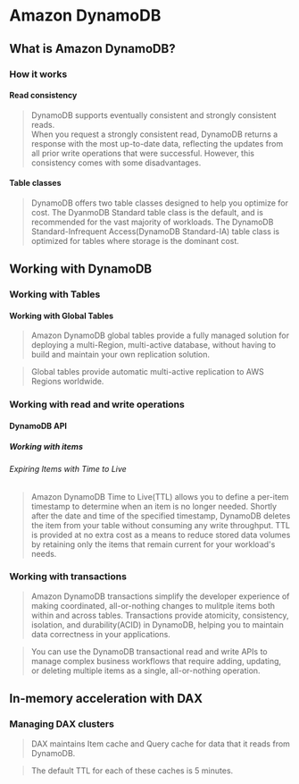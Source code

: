 # Amazon DynamoDB
## What is Amazon DynamoDB?
### How it works
#### Read consistency
> DynamoDB supports eventually consistent and strongly consistent reads.  
> When you request a strongly consistent read, DynamoDB returns a response with the most up-to-date data, reflecting the updates from all prior write operations that were successful. However, this consistency comes with some disadvantages.
#### Table classes
> DynamoDB offers two table classes designed to help you optimize for cost. The DyanmoDB Standard table class is the default, and is recommended for the vast majority of workloads. The DynamoDB Standard-Infrequent Access(DynamoDB Standard-IA) table class is optimized for tables where storage is the dominant cost.

## Working with DynamoDB
### Working with Tables
#### Working with Global Tables
> Amazon DynamoDB global tables provide a fully managed solution for deploying a multi-Region, multi-active database, without having to build and maintain your own replication solution.  

> Global tables provide automatic multi-active replication to AWS Regions worldwide.

### Working with read and write operations
#### DynamoDB API
##### Working with items
###### Expiring Items with Time to Live
> Amazon DynamoDB Time to Live(TTL) allows you to define a per-item timestamp to determine when an item is no longer needed. Shortly after the date and time of the specified timestamp, DynamoDB deletes the item from your table without consuming any write throughput. TTL is provided at no extra cost as a means to reduce stored data volumes by retaining only the items that remain current for your workload's needs.

### Working with transactions
> Amazon DynamoDB transactions simplify the developer experience of making coordinated, all-or-nothing changes to mulitple items both within and across tables. Transactions provide atomicity, consistency, isolation, and durability(ACID) in DynamoDB, helping you to maintain data correctness in your applications.  

> You can use the DynamoDB transactional read and write APIs to manage complex business workflows that require adding, updating, or deleting multiple items as a single, all-or-nothing operation.  

## In-memory acceleration with DAX
### Managing DAX clusters
> DAX maintains Item cache and Query cache for data that it reads from DynamoDB.  

> The default TTL for each of these caches is 5 minutes.  

